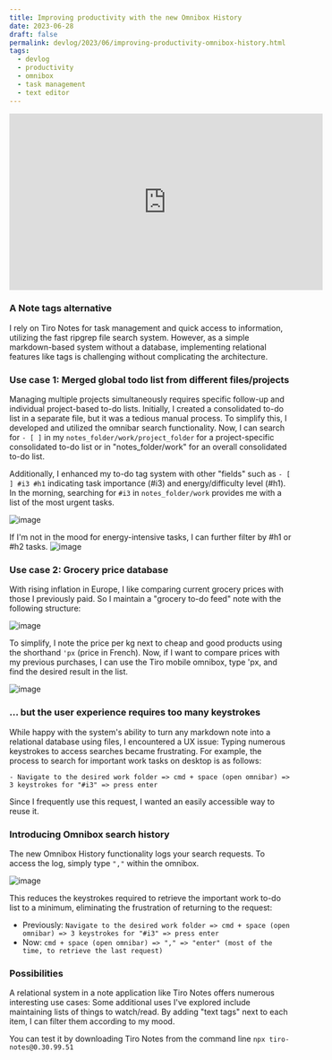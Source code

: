 ```yaml
---
title: Improving productivity with the new Omnibox History
date: 2023-06-28
draft: false
permalink: devlog/2023/06/improving-productivity-omnibox-history.html
tags:
  - devlog
  - productivity
  - omnibox
  - task management
  - text editor
---
```


<iframe width="560" height="315" src="https://www.youtube.com/embed/wgpV1wfqrnA" title="YouTube video player" frameborder="0" allow="accelerometer; autoplay; clipboard-write; encrypted-media; gyroscope; picture-in-picture; web-share" allowfullscreen></iframe>

### A Note tags alternative
I rely on Tiro Notes for task management and quick access to information, utilizing the fast ripgrep file search system. However, as a simple markdown-based system without a database, implementing relational features like tags is challenging without complicating the architecture.

### Use case 1: Merged global todo list from different files/projects
Managing multiple projects simultaneously requires specific follow-up and individual project-based to-do lists.
Initially, I created a consolidated to-do list in a separate file, but it was a tedious manual process. To simplify this, I developed and utilized the omnibar search functionality. Now, I can search for ```- [ ]``` in my ```notes_folder/work/project_folder``` for a project-specific consolidated to-do list or in "notes_folder/work" for an overall consolidated to-do list.

Additionally, I enhanced my to-do tag system with other "fields" such as ```- [ ] #i3 #h1``` indicating task importance (#i3) and energy/difficulty level (#h1). In the morning, searching for ```#i3``` in ```notes_folder/work``` provides me with a list of the most urgent tasks.

![image](https://github.com/dotgreg/tiro-notes/assets/2981891/43fef211-8dc5-492a-9509-2010fc54a54d)

If I'm not in the mood for energy-intensive tasks, I can further filter by #h1 or #h2 tasks.
![image](https://github.com/dotgreg/tiro-notes/assets/2981891/e5ab13a0-788c-433f-baf4-bdde9a1a3dbc)


### Use case 2: Grocery price database
With rising inflation in Europe, I like comparing current grocery prices with those I previously paid. So I maintain a "grocery to-do feed" note with the following structure:

![image](https://github.com/dotgreg/tiro-notes/assets/2981891/d64340b8-47a0-40d8-9d18-682181d59918)


To simplify, I note the price per kg next to cheap and good products using the shorthand ```'px``` (price in French). Now, if I want to compare prices with my previous purchases, I can use the Tiro mobile omnibox, type 'px, and find the desired result in the list.

![image](https://github.com/dotgreg/tiro-notes/assets/2981891/8d328d1f-10f1-4026-b513-ede33fe829b9)


### ... but the user experience requires too many keystrokes
While happy with the system's ability to turn any markdown note into a relational database using files, I encountered a UX issue: Typing numerous keystrokes to access searches became frustrating. For example, the process to search for important work tasks on desktop is as follows:

  ```- Navigate to the desired work folder => cmd + space (open omnibar) => 3 keystrokes for "#i3" => press enter```

Since I frequently use this request, I wanted an easily accessible way to reuse it.

### Introducing Omnibox search history 
The new Omnibox History functionality logs your search requests. To access the log, simply type ```","``` within the omnibox.

![image](https://github.com/dotgreg/tiro-notes/assets/2981891/287ed15f-610f-4d9f-bdae-79cba61cab96)

This reduces the keystrokes required to retrieve the important work to-do list to a minimum, eliminating the frustration of returning to the request:

  - Previously: ```Navigate to the desired work folder => cmd + space (open omnibar) => 3 keystrokes for "#i3" => press enter```
  - Now: ```cmd + space (open omnibar) => "," => "enter" (most of the time, to retrieve the last request)```



### Possibilities
A relational system in a note application like Tiro Notes offers numerous interesting use cases: Some additional uses I've explored include maintaining lists of things to watch/read. By adding "text tags" next to each item, I can filter them according to my mood.

You can test it by downloading Tiro Notes from the command line ```npx tiro-notes@0.30.99.51```

